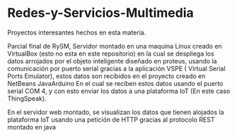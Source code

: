 # Redes-y-Servicios-Multimedia
Proyectos interesantes hechos en esta materia.

Parcial final de RySM, Servidor montado en una maquina Linux creado en VirtualBox (esto no esta en este repositorio) en la cual se despliega los datos arrojados por el objeto inteligente diseñado en proteus, usando la comunicación por puerto serial gracias a la aplicación VSPE ( Virtual Serial Ports Emulator), estos datos son recibidos en el proyecto creado en NetBeans JavaArduino En el cual se reciben estos datos usando el puerto serial COM 4, y con esto enviar los datos a una plataforma IoT (En este caso ThingSpeak).

En el servidor web montado, se visualizan los datos que tienen alojados la plataforma IoT usando una petición de HTTP gracias al protocolo REST montado en java
